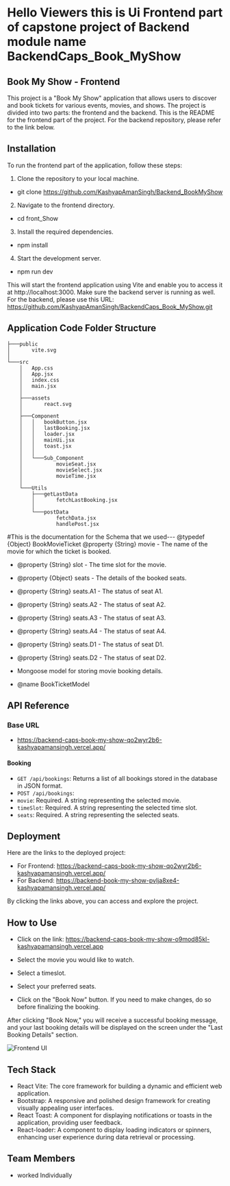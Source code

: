   # Hello Viewers this is Ui Frontend part of  capstone project of Backend module name BackendCaps_Book_MyShow

## Book My Show - Frontend

This project is a "Book My Show" application that allows users to discover and book tickets for various events, movies, and shows. The project is divided into two parts: the frontend and the backend. This is the README for the frontend part of the project. For the backend repository, please refer to the link below.

## Installation

To run the frontend part of the application, follow these steps:

1. Clone the repository to your local machine.
- git clone https://github.com/KashyapAmanSingh/Backend_BookMyShow

2. Navigate to the frontend directory.
- cd front_Show

3. Install the required dependencies.
- npm install


4. Start the development server.
- npm run dev


 
This will start the frontend application using Vite and enable you to access it at http://localhost:3000. Make sure the backend server is running as well. For the backend, please use this URL: https://github.com/KashyapAmanSingh/BackendCaps_Book_MyShow.git

## Application Code Folder Structure

```
├───public
│       vite.svg
│
└───src
    │   App.css
    │   App.jsx
    │   index.css
    │   main.jsx
    │
    ├───assets
    │       react.svg
    │
    ├───Component
    │   │   bookButton.jsx
    │   │   lastBooking.jsx
    │   │   loader.jsx
    │   │   mainUi.jsx
    │   │   toast.jsx
    │   │
    │   └───Sub_Component
    │           movieSeat.jsx
    │           movieSelect.jsx
    │           movieTime.jsx
    │
    └───Utils
        ├───getLastData
        │       fetchLastBooking.jsx
        │
        └───postData
                fetchData.jsx
                handlePost.jsx

```
#This is the documentation for the Schema that we used---
   @typedef {Object} BookMovieTicket
  @property {String} movie - The name of the movie for which the ticket is booked.
 * @property {String} slot - The time slot for the movie.
 * @property {Object} seats - The details of the booked seats.
 * @property {String} seats.A1 - The status of seat A1.
 * @property {String} seats.A2 - The status of seat A2.
 * @property {String} seats.A3 - The status of seat A3.
 * @property {String} seats.A4 - The status of seat A4.
 * @property {String} seats.D1 - The status of seat D1.
 * @property {String} seats.D2 - The status of seat D2.
 
 * Mongoose model for storing movie booking details.
 * @name BookTicketModel



## API Reference

### Base URL

-  https://backend-caps-book-my-show-qo2wyr2b6-kashyapamansingh.vercel.app/   


#### Booking

- `GET /api/bookings`: Returns a list of all bookings stored in the database in JSON format.
- `POST /api/bookings`: 
- `movie`: Required. A string representing the selected movie.
- `timeSlot`: Required. A string representing the selected time slot.
- `seats`: Required. A string representing the selected seats.

## Deployment

Here are the links to the deployed project:

- For Frontend: https://backend-caps-book-my-show-qo2wyr2b6-kashyapamansingh.vercel.app/   
- For Backend:  https://backend-book-my-show-pvlja8xe4-kashyapamansingh.vercel.app/

By clicking the links above, you can access and explore the project.

## How to Use
- Click on the link: https://backend-caps-book-my-show-o9mod85kl-kashyapamansingh.vercel.app

- Select the movie you would like to watch.
- Select a timeslot.
- Select your preferred seats.
- Click on the "Book Now" button. If you need to make changes, do so before finalizing the booking.

After clicking "Book Now," you will receive a successful booking message, and your last booking details will be displayed on the screen under the "Last Booking Details" section.

 
![Frontend UI](https://github.com/KashyapAmanSingh/BackendCaps_Book_MyShow/assets/119684617/2802814d-4d8c-42bd-922f-32abb21e4ba2)

 
## Tech Stack
- React Vite: The core framework for building a dynamic and efficient web application.
- Bootstrap: A responsive and polished design framework for creating visually appealing user interfaces.
- React Toast: A component for displaying notifications or toasts in the application, providing user feedback.
- React-loader: A component to display loading indicators or spinners, enhancing user experience during data retrieval or processing.

## Team Members
- worked Individually
 

